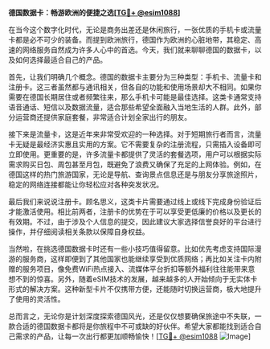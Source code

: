 **德国数据卡：畅游欧洲的便捷之选[[TG💪+ @esim1088](https://t.me/s/esim1088)]**

在当今这个数字化时代，无论是商务出差还是休闲旅行，一张优质的手机卡或流量卡都是必不可少的装备。而提到欧洲旅行，德国作为欧洲的心脏地带，其稳定、高速的网络服务自然成为许多人心中的首选。今天，我们就来聊聊德国的数据卡，以及如何选择最适合自己的产品。

首先，让我们明确几个概念。德国的数据卡主要分为三种类型：手机卡、流量卡和注册卡。这三者虽然都与通讯相关，但各自的功能和使用场景却大不相同。如果你需要在德国长期居住或者频繁往来，那么手机卡可能是最佳选择。这类卡通常支持语音通话、短信以及数据流量，适合那些希望全面融入当地生活的人群。此外，部分运营商还提供家庭套餐，非常适合计划全家出行的朋友。

接下来是流量卡，这是近年来非常受欢迎的一种选择。对于短期旅行者而言，流量卡无疑是最经济实惠且实用的方案。它不需要复杂的注册流程，只需插入设备即可立即使用。更重要的是，许多流量卡都提供了灵活的套餐选项，用户可以根据实际需求购买日包、周包甚至月包，既避免了浪费又确保了充足的上网体验。例如，在德国这样的热门旅游国家，无论是导航、查询景点信息还是与朋友分享旅途照片，稳定的网络连接都能让你轻松应对各种突发状况。

最后我们来说说注册卡。顾名思义，这类卡片需要通过线上或线下完成身份验证后才能激活使用。相比前两者，注册卡的优势在于可以享受更低廉的价格以及更长的有效期。不过，由于涉及个人信息的提交，因此建议大家选择信誉良好的平台进行操作，并仔细阅读相关条款以保障自身权益。

当然啦，在挑选德国数据卡时还有一些小技巧值得留意。比如优先考虑支持国际漫游的服务商，这样即便到了其他国家也能继续享受到优质网络；再比如关注卡内附赠的服务项目，像免费WiFi热点接入、流媒体平台折扣等额外福利往往能带来意想不到的惊喜。另外，随着eSIM技术的发展，越来越多的人开始倾向于无实体卡形式的解决方案。这种新型卡片不仅携带方便，还能随时切换运营商，极大地提升了使用的灵活性。

总而言之，无论你是计划深度探索德国风光，还是仅仅想要确保旅途中不失联，一款合适的德国数据卡都将是你旅程中不可或缺的好伙伴。希望大家都能找到适合自己需求的产品，让每一次出行都更加顺畅愉快！[[TG💪+ @esim1088](https://t.me/s/esim1088) ![Image](https://i.postimg.cc/4NQfJmqS/Snipaste-2025-05-13-00-14-12.png)]